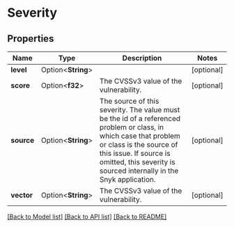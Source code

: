# Severity

## Properties

Name | Type | Description | Notes
------------ | ------------- | ------------- | -------------
**level** | Option<**String**> |  | [optional]
**score** | Option<**f32**> | The CVSSv3 value of the vulnerability. | [optional]
**source** | Option<**String**> | The source of this severity. The value must be the id of a referenced problem or class, in which case that problem or class is the source of this issue. If source is omitted, this severity is sourced internally in the Snyk application. | [optional]
**vector** | Option<**String**> | The CVSSv3 value of the vulnerability. | [optional]

[[Back to Model list]](../README.md#documentation-for-models) [[Back to API list]](../README.md#documentation-for-api-endpoints) [[Back to README]](../README.md)


